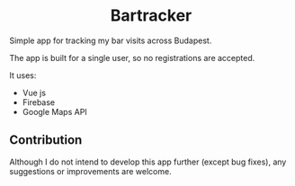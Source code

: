 <h1 align="center">Bartracker</h1>

Simple app for tracking my bar visits across Budapest.

The app is built for a single user, so no registrations are accepted.

It uses:
* Vue js
* Firebase
* Google Maps API

## Contribution
Although I do not intend to develop this app further (except bug fixes), any suggestions or improvements are welcome.
